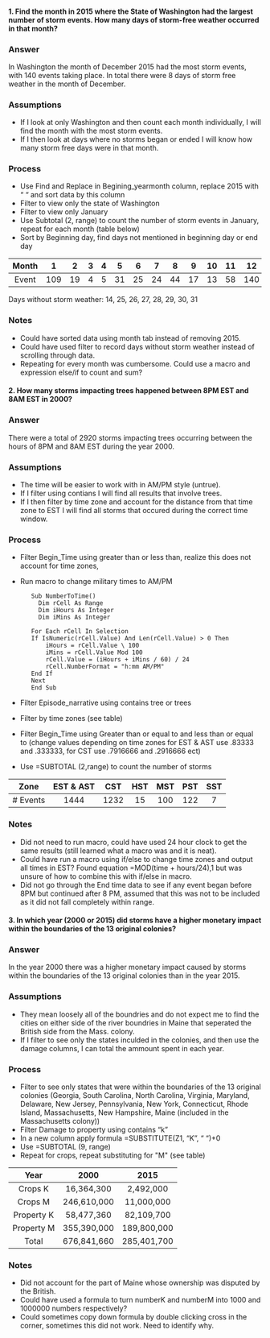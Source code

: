 #### 1. Find the month in 2015 where the State of Washington had the largest number of storm events. How many days of storm-free weather occurred in that month?  

### Answer  
 In Washington the month of December 2015 had the most storm events, with 140 events taking place.  In total there were 8 days of storm free weather in the month of December.
 
### Assumptions
 - If I look at only Washington and then count each month individually, I will find the month with the most storm events.  
 - If I then look at days where no storms began or ended I will know how many storm free days were in that month.

### Process  
  - Use Find and Replace in Begining_yearmonth column, replace 2015 with “ “ and sort data by this column
  - Filter to view only the state of Washington
  - Filter to view only January
  - Use Subtotal (2, range) to count the number of storm events in January, repeat for each month (table below)
  - Sort by Beginning day, find days not mentioned in beginning day or end day

| Month | 1 | 2 | 3 | 4 | 5 | 6 | 7 | 8 | 9 | 10 | 11 | 12 |  
| :---: | :---: | :---: | :---: | :---: | :---: | :---: | :---: | :---: | :---: | :---: | :---: | :---: |  
| Event | 109 | 19 | 4| 5 | 31 | 25 | 24 | 44 | 17 | 13 | 58 | 140 |  

  Days without storm weather: 14, 25, 26, 27, 28, 29, 30, 31

### Notes
  - Could have sorted data using month tab instead of removing 2015.  
  - Could have used filter to record days without storm weather instead of scrolling through data.
  - Repeating for every month was cumbersome.  Could use a macro and expression else/if to count and sum?  

#### 2\. How many storms impacting trees happened between 8PM EST and 8AM EST in 2000?  

### Answer  
 There were a total of 2920 storms impacting trees occurring between the hours of 8PM and 8AM EST during the year 2000.  
 
### Assumptions
 - The time will be easier to work with in AM/PM style (untrue).
 - If I filter using contians I will find all results that involve trees.  
 - If I then filter by time zone and account for the distance from that time zone to EST I will find all storms that occured during the correct time window.  

### Process
 - Filter Begin_Time using greater than or less than, realize this does not account for time zones,
 - Run macro to change military times to AM/PM  

          Sub NumberToTime()
            Dim rCell As Range
            Dim iHours As Integer
            Dim iMins As Integer

          For Each rCell In Selection
          If IsNumeric(rCell.Value) And Len(rCell.Value) > 0 Then
              iHours = rCell.Value \ 100
              iMins = rCell.Value Mod 100
              rCell.Value = (iHours + iMins / 60) / 24
              rCell.NumberFormat = "h:mm AM/PM"
          End If
          Next
          End Sub

 - Filter Episode_narrative using contains tree or trees  
 - Filter by time zones (see table)  
 - Filter Begin_Time using Greater than or equal to and less than or equal to (change values depending on time zones for EST & AST use .83333 and .333333, for CST use .7916666 and .2916666 ect)
 - Use =SUBTOTAL (2,range) to count the number of storms

| Zone | EST & AST | CST | HST | MST | PST | SST |
| :---: | :---: | :---: | :---: | :---: | :---: | :---: |
| # Events | 1444 | 1232 | 15 | 100 | 122 | 7 |  

### Notes  
 - Did not need to run macro, could have used 24 hour clock to get the same results (still learned what a macro was and it is neat).  
 - Could have run a macro using if/else to change time zones and output all times in EST?  Found equation =MOD(time + hours/24),1 but was unsure of how to combine this with if/else in macro.
 - Did not go through the End time data to see if any event began before 8PM but continued after 8 PM, assumed that this was not to be included as it did not fall completely within range.  

#### 3\. In which year (2000 or 2015) did storms have a higher monetary impact within the boundaries of the 13 original colonies?  

### Answer  
 In the year 2000 there was a higher monetary impact caused by storms within the boundaries of the 13 original colonies than in the year 2015.  

### Assumptions
 - They mean loosely all of the boundries and do not expect me to find the cities on either side of the river boundries in Maine that seperated the British side from the Mass. colony.  
 - If I filter to see only the states inculded in the colonies, and then use the damage columns, I can total the ammount spent in each year.

### Process  
 - Filter to see only states that were within the boundaries of the 13 original colonies (Georgia, South Carolina, North Carolina, Virginia, Maryland, Delaware, New Jersey, Pennsylvania, New York, Connecticut, Rhode Island, Massachusetts, New Hampshire, Maine (included in the Massachusetts colony))  
 - Filter Damage to property using contains “k”  
 - In a new column apply formula =SUBSTITUTE(Z1, “K”, “ “)+0  
 - Use =SUBTOTAL (9, range)  
 - Repeat for crops, repeat substituting for "M" (see table)  

| Year | 2000 | 2015 |
| :---: | :---: | :---: |
| Crops K | 16,364,300 | 2,492,000 |
| Crops M | 246,610,000 | 11,000,000 |
| Property K | 58,477,360 | 82,109,700 |
| Property M | 355,390,000 | 189,800,000 |
| Total | 676,841,660 | 285,401,700 |

### Notes  
 - Did not account for the part of Maine whose ownership was disputed by the British.
 - Could have used a formula to turn numberK and numberM into 1000 and 1000000 numbers respectively?
 - Could sometimes copy down formula by double clicking cross in the corner, sometimes this did not work.  Need to identify why.

